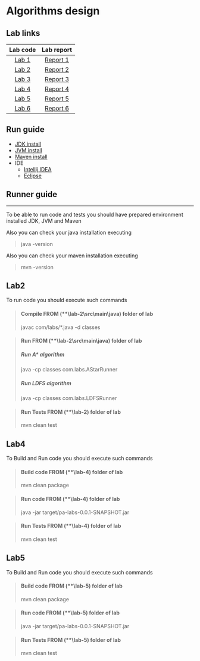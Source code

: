 # Algorithms design

## Lab links
| Lab code  |  Lab report  |
|:---------:|:------------:|
| [Lab 1](lab-1) | [Report 1](lab-1/lr1_report.pdf) |
| [Lab 2](lab-2) | [Report 2](lab-2/lr2_report.pdf) |
| [Lab 3](lab-3) | [Report 3](lab-3/lr3_report.pdf) |
| [Lab 4](lab-4) | [Report 4](lab-4/lr4_report.pdf) |
| [Lab 5](lab-5) | [Report 5](lab-5/lr5_report.pdf) |
| [Lab 6](lab-6) | [Report 6](lab-6/lr6_report.pdf) |

## Run guide
* [JDK install](https://phoenixnap.com/kb/install-java-windows)
* [JVM install](https://www.java.com/en/download/manual.jsp)
* [Maven install](https://mkyong.com/maven/how-to-install-maven-in-windows)
* IDE
  * [Intellij IDEA](https://www.jetbrains.com/idea/download/)
  * [Eclipse](https://www.eclipse.org/downloads/)

## Runner guide
_________________  
To be able to run code and tests you should have prepared environment installed JDK, JVM and Maven  

Also you can check your java installation executing
> java -version


Also you can check your maven installation executing
> mvn -version


## Lab2
To run code you should execute such commands
> #### Compile  FROM (**\lab-2\src\main\java) folder of lab
>  javac com/labs/*.java -d classes

> #### Run  FROM (**\lab-2\src\main\java) folder of lab
> ##### Run A* algorithm
>  java -cp classes com.labs.AStarRunner
> ##### Run LDFS algorithm
>  java -cp classes com.labs.LDFSRunner

> #### Run Tests  FROM (**\lab-2) folder of lab
>  mvn clean test

## Lab4
To Build and Run code you should execute such commands
> #### Build code  FROM (**\lab-4) folder of lab
>  mvn clean package

> #### Run code  FROM (**\lab-4) folder of lab
>  java -jar target/pa-labs-0.0.1-SNAPSHOT.jar

> #### Run Tests  FROM (**\lab-4) folder of lab
>  mvn clean test

## Lab5
To Build and Run code you should execute such commands

> #### Build code  FROM (**\lab-5) folder of lab
>  mvn clean package

> #### Run code  FROM (**\lab-5) folder of lab
>  java -jar target/pa-labs-0.0.1-SNAPSHOT.jar

> #### Run Tests  FROM (**\lab-5) folder of lab
>  mvn clean test
